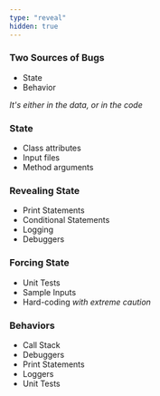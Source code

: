 ```yaml
---
type: "reveal"
hidden: true
---
```

<section>
    <h3>Two Sources of Bugs</h3>
    <ul>
        <li>State</li>
        <li>Behavior</li>
    </ul>
    <p class="fragment"><i>It's either in the data, or in the code</i></p>
</section>
<section>
    <h3>State</h3>
    <ul>
        <li>Class attributes</li>
        <li>Input files</li>
        <li>Method arguments</li>
    </ul>
</section>
<section>
    <h3>Revealing State</h3>
    <ul>
        <li>Print Statements</li>
        <li>Conditional Statements</li>
        <li>Logging</li>
        <li>Debuggers</li>
    </ul>
</section>
<section>
    <h3>Forcing State</h3>
    <ul>
        <li>Unit Tests</li>
        <li>Sample Inputs</li>
        <li>Hard-coding <i>with extreme caution</i></li>
    </ul>
</section>
<section>
    <h3>Behaviors</h3>
    <ul>
        <li>Call Stack</li>
        <li>Debuggers</li>
        <li>Print Statements</li>
        <li>Loggers</li>
        <li>Unit Tests</li>
    </ul>
</section>
